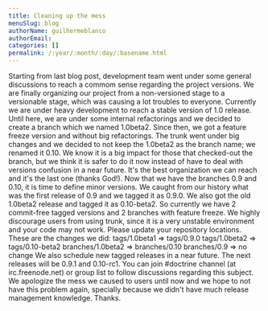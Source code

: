 ```yaml
---
title: Cleaning up the mess
menuSlug: blog
authorName: guilhermeblanco 
authorEmail: 
categories: []
permalink: /:year/:month/:day/:basename.html
---
```

Starting from last blog post, development team went under some general
discussions to reach a commom sense regarding the project versions. We
are finally organizing our project from a non-versioned stage to a
versionable stage, which was causing a lot troubles to everyone.
Currently we are under heavy development to reach a stable version of
1.0 release. Until here, we are under some internal refactorings and we
decided to create a branch which we named 1.0beta2. Since then, we got a
feature freeze version and without big refactorings. The trunk went
under big changes and we decided to not keep the 1.0beta2 as the branch
name; we renamed it 0.10. We know it is a big impact for those that
checked-out the branch, but we think it is safer to do it now instead of
have to deal with versions confusion in a near future. It's the best
organization we can reach and it's the last one (thanks God!). Now that
we have the branches 0.9 and 0.10, it is time to define minor versions.
We caught from our history what was the first release of 0.9 and we
tagged it as 0.9.0. We also got the old 1.0beta2 release and tagged it
as 0.10-beta2. So currently we have 2 commit-free tagged versions and 2
branches with feature freeze. We highly discourage users from using
trunk, since it is a very unstable environment and your code may not
work. Please update your repository locations. These are the changes we
did: tags/1.0beta1 =\> tags/0.9.0 tags/1.0beta2 =\> tags/0.10-beta2
branches/1.0beta2 =\> branches/0.10 branches/0.9 =\> no change We also
schedule new tagged releases in a near future. The next releases will be
0.9.1 and 0.10-rc1. You can join \#doctrine channel (at
irc.freenode.net) or group list to follow discussions regarding this
subject. We apologize the mess we caused to users until now and we hope
to not have this problem again, specially because we didn't have much
release management knowledge. Thanks.
